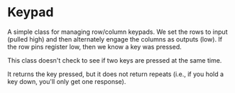 # Keypad

A simple class for managing row/column keypads. We set the rows to input (pulled high) and then alternately engage the columns as outputs (low). If the row pins register low, then we know a key was pressed.

This class doesn't check to see if two keys are pressed at the same time.

It returns the key pressed, but it does not return repeats (i.e., if you hold a key down, you'll only get one response).